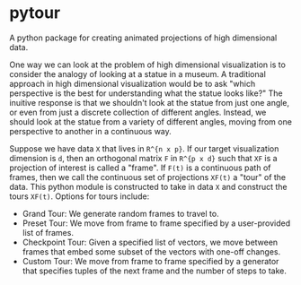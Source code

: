 # pytour
A python package for creating animated projections of high dimensional data.

One way we can look at the problem of high dimensional visualization is to consider the analogy of looking at a statue in a museum. A traditional approach in high dimensional
visualization would be to ask "which perspective is the best for understanding what the statue looks like?" The inuitive response is that we shouldn't look at the statue from
just one angle, or even from just a discrete collection of different angles. Instead, we should look at the statue from a variety of different angles, moving from one perspective
to another in a continuous way.

Suppose we have data `X` that lives in `R^{n x p}`. If our target visualization dimension is `d`, then an orthogonal matrix `F` in `R^{p x d}` such that `XF` is a projection of
interest is called a "frame". If `F(t)` is a continuous path of frames, then we call the continuous set of projections `XF(t)` a "tour" of the data. This python module is
constructed to take in data `X` and construct the tours `XF(t)`. Options for tours include:
- Grand Tour: We generate random frames to travel to.
- Preset Tour: We move from frame to frame specified by a user-provided list of frames. 
- Checkpoint Tour: Given a specified list of vectors, we move between frames that embed some subset of the vectors with one-off changes.
- Custom Tour: We move from frame to frame specified by a generator that specifies tuples of the next frame and the number of steps to take.

